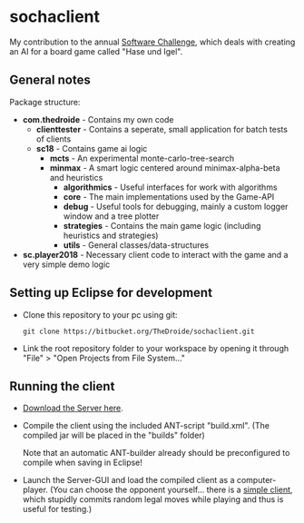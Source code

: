 # sochaclient

My contribution to the annual [Software Challenge](http://www.software-challenge.de), which
deals with creating an AI for a board game called "Hase und Igel".

## General notes

Package structure:

* **com.thedroide** - Contains my own code
    * **clienttester** - Contains a seperate, small application for batch tests of clients
    * **sc18** - Contains game ai logic
        * **mcts** - An experimental monte-carlo-tree-search
        * **minmax** - A smart logic centered around minimax-alpha-beta and heuristics
            * **algorithmics** - Useful interfaces for work with algorithms
            * **core** - The main implementations used by the Game-API
            * **debug** - Useful tools for debugging, mainly a custom logger window and a tree plotter
            * **strategies** - Contains the main game logic (including heuristics and strategies)
            * **utils** - General classes/data-structures
* **sc.player2018** - Necessary client code to interact with the game and a very simple demo logic

## Setting up Eclipse for development

* Clone this repository to your pc using git:

      git clone https://bitbucket.org/TheDroide/sochaclient.git

* Link the root repository folder to your workspace by opening
  it through "File" > "Open Projects from File System..."

## Running the client

* [Download the Server here](http://www.software-challenge.de/downloads/).
  
* Compile the client using the included ANT-script "build.xml".
  (The compiled jar will be placed in the "builds" folder)
  
  Note that an automatic ANT-builder already should be preconfigured to compile
  when saving in Eclipse!
  
* Launch the Server-GUI and load the compiled client as a computer-player.
  (You can choose the opponent yourself... there is a [simple client](http://www.software-challenge.de/downloads/),
  which stupidly commits random legal moves while playing and thus is useful
  for testing.)